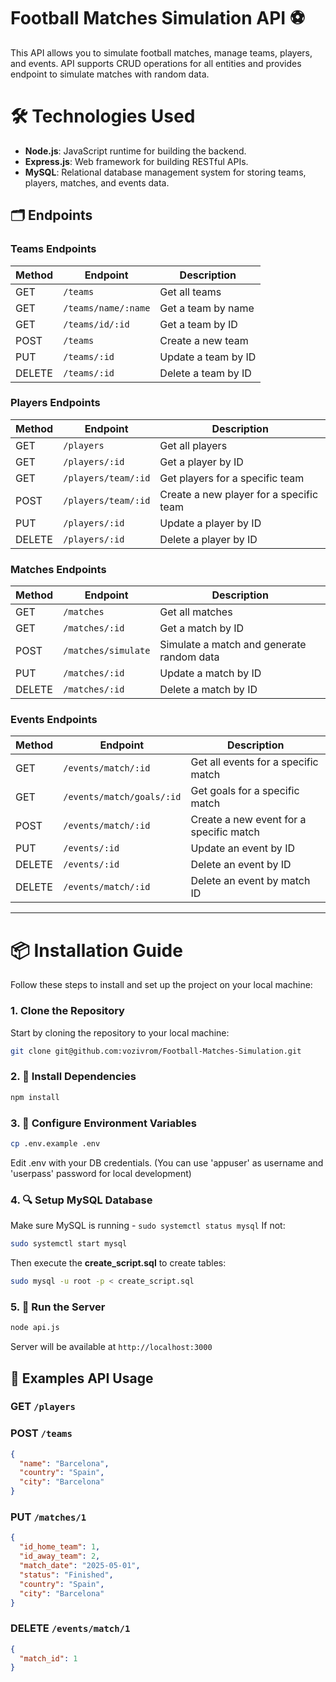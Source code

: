 # Football Matches Simulation API ⚽

This API allows you to simulate football matches, manage teams, players, and events.
API supports CRUD operations for all entities and provides endpoint to simulate matches with random data.

# 🛠️ Technologies Used

- **Node.js**: JavaScript runtime for building the backend.
- **Express.js**: Web framework for building RESTful APIs.
- **MySQL**: Relational database management system for storing teams, players, matches, and events data.

## 🗂️ Endpoints

### Teams Endpoints

| Method | Endpoint                  | Description                                    |
|--------|---------------------------|------------------------------------------------|
| GET    | `/teams`                  | Get all teams                                  |
| GET    | `/teams/name/:name`       | Get a team by name                             |
| GET    | `/teams/id/:id`           | Get a team by ID                               |
| POST   | `/teams`                  | Create a new team                              |
| PUT    | `/teams/:id`              | Update a team by ID                            |
| DELETE | `/teams/:id`              | Delete a team by ID                            |

### Players Endpoints

| Method | Endpoint            | Description                                      |
|--------|---------------------|--------------------------------------------------|
| GET    | `/players`          | Get all players                                  |
| GET    | `/players/:id`      | Get a player by ID                               |
| GET    | `/players/team/:id` | Get players for a specific team                  |
| POST   | `/players/team/:id` | Create a new player for a specific team          |
| PUT    | `/players/:id`      | Update a player by ID                            |
| DELETE | `/players/:id`      | Delete a player by ID                            |

### Matches Endpoints

| Method | Endpoint            | Description                               |
|--------|---------------------|-------------------------------------------|
| GET    | `/matches`          | Get all matches                           |
| GET    | `/matches/:id`      | Get a match by ID                         |
| POST   | `/matches/simulate` | Simulate a match and generate random data |
| PUT    | `/matches/:id`      | Update a match by ID                      |
| DELETE | `/matches/:id`      | Delete a match by ID                      |

### Events Endpoints

| Method | Endpoint                  | Description                             |
|--------|---------------------------|-----------------------------------------|
| GET    | `/events/match/:id`       | Get all events for a specific match     |
| GET    | `/events/match/goals/:id` | Get goals for a specific match          |
| POST   | `/events/match/:id`       | Create a new event for a specific match |
| PUT    | `/events/:id`             | Update an event by ID                   |
| DELETE | `/events/:id`             | Delete an event by ID                   |
| DELETE | `/events/match/:id`       | Delete an event by match ID             |

---

# 📦 Installation Guide

Follow these steps to install and set up the project on your local machine:

### 1. Clone the Repository

Start by cloning the repository to your local machine:

```bash
git clone git@github.com:vozivrom/Football-Matches-Simulation.git
```
### 2. 📂 Install Dependencies
```bash
npm install
```
### 3. 📂 Configure Environment Variables
```bash
cp .env.example .env
```
Edit .env with your DB credentials. (You can use 'appuser' as username and 'userpass' password for local development)

### 4. 🔍 Setup MySQL Database
Make sure MySQL is running - ```sudo systemctl status mysql```
If not:
```bash
sudo systemctl start mysql
```    
Then execute the **create_script.sql** to create tables:
```bash
sudo mysql -u root -p < create_script.sql
```

### 5. 🚀 Run the Server
```bash
node api.js
```
Server will be available at `http://localhost:3000`

## 🚀 Examples API Usage
### GET `/players`

### POST `/teams`
```json
{
  "name": "Barcelona",
  "country": "Spain",
  "city": "Barcelona"
}
```

### PUT `/matches/1`
```json
{
  "id_home_team": 1,
  "id_away_team": 2,
  "match_date": "2025-05-01",
  "status": "Finished",
  "country": "Spain",
  "city": "Barcelona"
}
```

### DELETE `/events/match/1`
```json
{
  "match_id": 1
}
```

